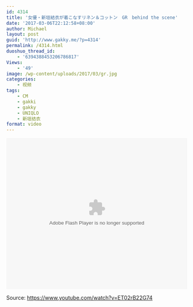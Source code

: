 ```yaml
---
id: 4314
title: '女優・新垣結衣が着こなすリネン＆コットン　GR　behind the scene'
date: '2017-03-06T22:12:58+08:00'
author: Michael
layout: post
guid: 'http://www.gakky.me/?p=4314'
permalink: /4314.html
duoshuo_thread_id:
    - '6394388453206786817'
Views:
    - '49'
image: /wp-content/uploads/2017/03/gr.jpg
categories:
    - 视频
tags:
    - CM
    - gakki
    - gakky
    - UNIQLO
    - 新垣结衣
format: video
---
```


<embed height="400" src="http://www.tudou.com/v/qUyr-8mr2Ww/&bid=05&rpid=51229674&resourceId=51229674_05_05_99/v.swf" type="application/x-shockwave-flash" width="480"></embed>

Source: <https://www.youtube.com/watch?v=ET02rB22G74>